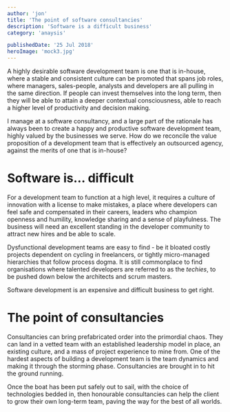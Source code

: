 ```yaml
---
author: 'jon'
title: 'The point of software consultancies'
description: 'Software is a difficult business'
category: 'anaysis'

publishedDate: '25 Jul 2018'
heroImage: 'mock3.jpg'
---
```


A highly desirable software development team is one that is in-house,
where a stable and consistent culture can be promoted that spans job
roles, where managers, sales-people, analysts and developers are all
pulling in the same direction. If people can invest themselves into the
long term, then they will be able to attain a deeper contextual
consciousness, able to reach a higher level of productivity and decision
making.

I manage at a software consultancy, and a large part of the rationale
has always been to create a happy and productive software development
team, highly valued by the businesses we serve. How do we reconcile the
value proposition of a development team that is effectively an
outsourced agency, against the merits of one that is in-house?

# Software is... difficult

For a development team to function at a high level, it requires a
culture of innovation with a license to make mistakes, a place where
developers can feel safe and compensated in their careers, leaders who
champion openness and humility, knowledge sharing and a sense of
playfulness. The business will need an excellent standing in the
developer community to attract new hires and be able to scale.

Dysfunctional development teams are easy to find - be it bloated costly
projects dependent on cycling in freelancers, or tightly micro-managed
hierarchies that follow process dogma. It is still commonplace to find
organisations where talented developers are referred to as the
_techies_, to be pushed down below the architects and scrum masters.

Software development is an expensive and difficult business to get
right.

# The point of consultancies

Consultancies can bring prefabricated order into the primordial chaos.
They can land in a vetted team with an established leadership model in
place, an existing culture, and a mass of project experience to mine
from. One of the hardest aspects of building a development team is the
team dynamics and making it through the storming phase. Consultancies
are brought in to hit the ground running.

Once the boat has been put safely out to sail, with the choice of
technologies bedded in, then honourable consultancies can help the
client to grow their own long-term team, paving the way for the best of
all worlds.
